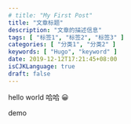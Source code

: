 ```yaml
---
# title: "My First Post"
title: "文章标题"
description: "文章的描述信息"
tags: [ "标签1", "标签2", "标签3" ]
categories: [ "分类1", "分类2" ]
keywords: [ "Hugo", "keyword" ]
date: 2019-12-12T17:21:45+08:00
isCJKLanguage: true
draft: false
---
```


hello world 哈哈 😀

demo